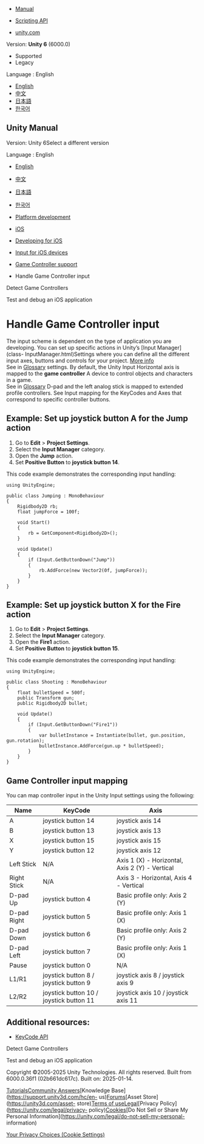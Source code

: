 [](https://docs.unity3d.com)

  * [Manual](../Manual/index.html)
  * [Scripting API](../ScriptReference/index.html)

  * [unity.com](https://unity.com/)

Version: **Unity 6** (6000.0)

  * Supported
  * Legacy

Language : English

  * [English](/Manual/ios-handle-game-controller-input.html)
  * [中文](/cn/current/Manual/ios-handle-game-controller-input.html)
  * [日本語](/ja/current/Manual/ios-handle-game-controller-input.html)
  * [한국어](/kr/current/Manual/ios-handle-game-controller-input.html)

[](https://docs.unity3d.com)

## Unity Manual

Version: Unity 6Select a different version

Language : English

  * [English](/Manual/ios-handle-game-controller-input.html)
  * [中文](/cn/current/Manual/ios-handle-game-controller-input.html)
  * [日本語](/ja/current/Manual/ios-handle-game-controller-input.html)
  * [한국어](/kr/current/Manual/ios-handle-game-controller-input.html)

  * [Platform development ](PlatformSpecific.html)
  * [iOS](iphone.html)
  * [Developing for iOS](ios-developing.html)
  * [Input for iOS devices](ios-input.html)
  * [Game Controller support](ios-game-controller-support.html)
  * Handle Game Controller input

[](ios-detect-game-controllers.html)

Detect Game Controllers

[](ios-testing-and-debugging.html)

Test and debug an iOS application

# Handle Game Controller input

The input scheme is dependent on the type of application you are developing.
You can set up specific actions in Unity’s [Input Manager](class-
InputManager.html)Settings where you can define all the different input axes,
buttons and controls for your project. [More info](class-InputManager.html)  
See in [Glossary](Glossary.html#InputManager) settings. By default, the Unity
Input Horizontal axis is mapped to the **game controller** A device to control
objects and characters in a game.  
See in [Glossary](Glossary.html#gamecontroller) D-pad and the left analog
stick is mapped to extended profile controllers. See Input mapping for the
KeyCodes and Axes that correspond to specific controller buttons.

## Example: Set up joystick button A for the Jump action

  1. Go to **Edit** > **Project Settings**.
  2. Select the **Input Manager** category.
  3. Open the **Jump** action.
  4. Set **Positive Button** to **joystick button 14**.

This code example demonstrates the corresponding input handling:

    
    
    using UnityEngine;
    
    public class Jumping : MonoBehaviour
    {
        Rigidbody2D rb;
        float jumpForce = 100f;
    
        void Start()
        {
            rb = GetComponent<Rigidbody2D>();
        }
    
        void Update()
        {
            if (Input.GetButtonDown("Jump"))
            {
                rb.AddForce(new Vector2(0f, jumpForce));
            }
        }
    }
    

## Example: Set up joystick button X for the Fire action

  1. Go to **Edit** > **Project Settings**.
  2. Select the **Input Manager** category.
  3. Open the **Fire1** action.
  4. Set **Positive Button** to **joystick button 15**.

This code example demonstrates the corresponding input handling:

    
    
    using UnityEngine;
     
    public class Shooting : MonoBehaviour
    {
        float bulletSpeed = 500f;
        public Transform gun;
        public Rigidbody2D bullet;
     
        void Update()
        {
            if (Input.GetButtonDown("Fire1"))
            {
                var bulletInstance = Instantiate(bullet, gun.position, gun.rotation);
                bulletInstance.AddForce(gun.up * bulletSpeed);
            }
        }
    }
    

## Game Controller input mapping

You can map controller input in the Unity Input settings using the following:

**Name** | **KeyCode** | **Axis**  
---|---|---  
A | joystick button 14 | joystick axis 14  
B | joystick button 13 | joystick axis 13  
X | joystick button 15 | joystick axis 15  
Y | joystick button 12 | joystick axis 12  
Left Stick | N/A | Axis 1 (X) - Horizontal, Axis 2 (Y) - Vertical  
Right Stick | N/A | Axis 3 - Horizontal, Axis 4 - Vertical  
D-pad Up | joystick button 4 | Basic profile only: Axis 2 (Y)  
D-pad Right | joystick button 5 | Basic profile only: Axis 1 (X)  
D-pad Down | joystick button 6 | Basic profile only: Axis 2 (Y)  
D-pad Left | joystick button 7 | Basic profile only: Axis 1 (X)  
Pause | joystick button 0 | N/A  
L1/R1 | joystick button 8 / joystick button 9 | joystick axis 8 / joystick axis 9  
L2/R2 | joystick button 10 / joystick button 11 | joystick axis 10 / joystick axis 11  
  
## Additional resources:

  * [KeyCode API](../ScriptReference/KeyCode.html)

[](ios-detect-game-controllers.html)

Detect Game Controllers

[](ios-testing-and-debugging.html)

Test and debug an iOS application

Copyright ©2005-2025 Unity Technologies. All rights reserved. Built from
6000.0.36f1 (02b661dc617c). Built on: 2025-01-14.

[Tutorials](https://learn.unity.com/)[Community
Answers](https://answers.unity3d.com)[Knowledge
Base](https://support.unity3d.com/hc/en-
us)[Forums](https://forum.unity3d.com)[Asset Store](https://unity3d.com/asset-
store)[Terms of
use](https://docs.unity3d.com/Manual/TermsOfUse.html)[Legal](https://unity.com/legal)[Privacy
Policy](https://unity.com/legal/privacy-
policy)[Cookies](https://unity.com/legal/cookie-policy)[Do Not Sell or Share
My Personal Information](https://unity.com/legal/do-not-sell-my-personal-
information)

[Your Privacy Choices (Cookie Settings)](javascript:void\(0\);)


